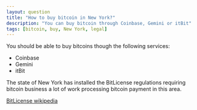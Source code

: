 ```yaml
---
layout: question
title: "How to buy bitcoin in New York?"
description: "You can buy bitcoin through Coinbase, Gemini or itBit"
tags: [bitcoin, buy, New York, legal]
---
```


You should be able to buy bitcoins though the following services:

- Coinbase
- Gemini
- itBit

The state of New York has installed the BitLicense regulations requiring bitcoin business a lot of work processing bitcoin payment in this area.

[BitLicense wikipedia](https://en.wikipedia.org/wiki/BitLicense)
